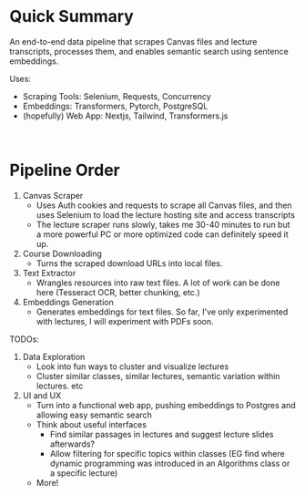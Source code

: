 

<br>

# Quick Summary

An end-to-end data pipeline that scrapes Canvas files and lecture transcripts, processes them, and enables semantic search using sentence embeddings.

Uses: 
- Scraping Tools: Selenium, Requests, Concurrency 
- Embeddings: Transformers, Pytorch, PostgreSQL
- (hopefully) Web App: Nextjs, Tailwind, Transformers.js 

<br>

# Pipeline Order

1. Canvas Scraper  
    - Uses Auth cookies and requests to scrape all Canvas files, and then uses Selenium to load the lecture hosting site and access transcripts
   - The lecture scraper runs slowly, takes me 30-40 minutes to run but a more powerful PC or more optimized code can definitely speed it up. 
2. Course Downloading 
    - Turns the scraped download URLs into local files.
3. Text Extractor
    - Wrangles resources into raw text files. A lot of work can be done here (Tesseract OCR, better chunking, etc.)
4. Embeddings Generation
    - Generates embeddings for text files. So far, I've only experimented with lectures, I will experiment with PDFs soon.

TODOs:

1. Data Exploration
    - Look into fun ways to cluster and visualize lectures
    - Cluster similar classes, similar lectures, semantic variation within lectures. etc 
2. UI and UX
    - Turn into a functional web app, pushing embeddings to Postgres and allowing easy semantic search
    - Think about useful interfaces
      - Find similar passages in lectures and suggest lecture slides afterwards?
      - Allow filtering for specific topics within classes (EG find where dynamic programming was introduced in an Algorithms class or a specific lecture)
    - More!

